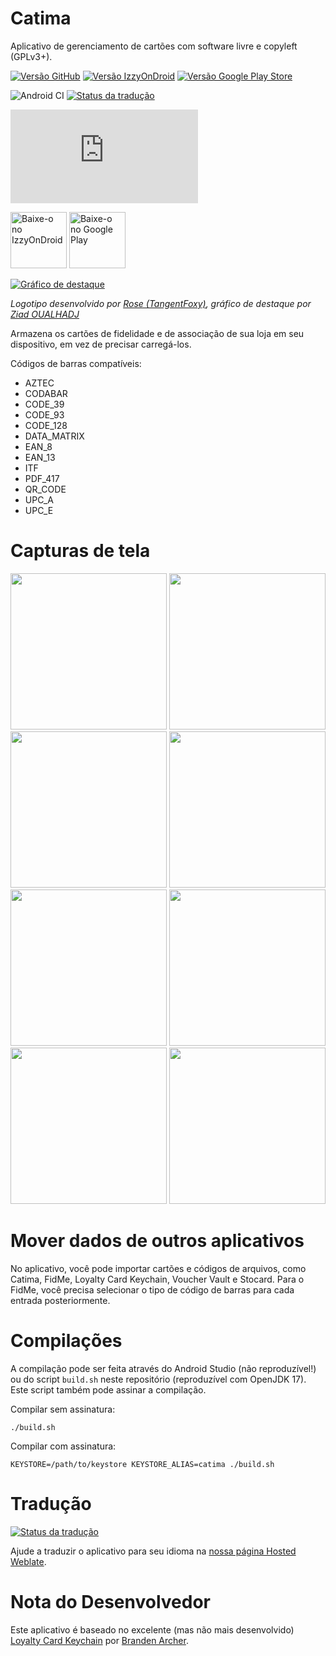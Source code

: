 # Catima

Aplicativo de gerenciamento de cartões com software livre e copyleft (GPLv3+).

[![Versão GitHub](https://img.shields.io/github/v/release/TheLastProject/Catima.svg?logo=github&label=GitHub)](https://github.com/TheLastProject/Catima/releases)
[![Versão IzzyOnDroid](https://img.shields.io/endpoint?url=https://apt.izzysoft.de/fdroid/api/v1/shield/me.hackerchick.catima)](https://apt.izzysoft.de/fdroid/index/apk/me.hackerchick.catima)
[![Versão Google Play Store](https://img.shields.io/endpoint?color=blue&logo=google-play&url=https%3A%2F%2Fplay.cuzi.workers.dev%2Fplay%3Fi%3Dme.hackerchick.catima%26l%3DGoogle%2520Play%26m%3D%24version)](https://play.google.com/store/apps/details?id=me.hackerchick.catima)

![Android CI](https://github.com/TheLastProject/Catima/workflows/Android%20CI/badge.svg)
[![Status da tradução](https://hosted.weblate.org/widgets/catima/-/svg-badge.svg)](https://hosted.weblate.org/engage/catima/)

[![Matrix](https://img.shields.io/matrix/catima%3Amatrix.org)](https://matrix.to/#/%23catima:matrix.org)

<a href="https://apt.izzysoft.de/fdroid/index/apk/me.hackerchick.catima" target="_blank">
<img src="https://gitlab.com/IzzyOnDroid/repo/-/raw/master/assets/IzzyOnDroid.png" alt="Baixe-o no IzzyOnDroid" height="90"/></a>

<a href="https://play.google.com/store/apps/details?id=me.hackerchick.catima" target="_blank">
<img src="https://play.google.com/intl/en_us/badges/images/generic/en-play-badge.png" alt="Baixe-o no Google Play" height="90"/></a>

[![Gráfico de destaque](https://github.com/TheLastProject/Catima/raw/main/fastlane/metadata/android/en-US/images/featureGraphic.png)](https://catima.app/)

*Logotipo desenvolvido por [Rose (TangentFoxy)](https://github.com/TangentFoxy), gráfico de destaque por [Ziad OUALHADJ](https://github.com/ziadOUA)*

Armazena os cartões de fidelidade e de associação de sua loja em seu dispositivo, em vez de precisar carregá-los.

Códigos de barras compatíveis:

- AZTEC
- CODABAR
- CODE_39
- CODE_93
- CODE_128
- DATA_MATRIX
- EAN_8
- EAN_13
- ITF
- PDF_417
- QR_CODE
- UPC_A
- UPC_E

# Capturas de tela

[<img src="https://github.com/TheLastProject/Catima/raw/main/fastlane/metadata/android/en-US/images/phoneScreenshots/screenshot-01.png" width=250>](https://github.com/TheLastProject/Catima/raw/main/fastlane/metadata/android/en-US/images/phoneScreenshots/screenshot-01.png)
[<img src="https://github.com/TheLastProject/Catima/raw/main/fastlane/metadata/android/en-US/images/phoneScreenshots/screenshot-02.png" width=250>](https://github.com/TheLastProject/Catima/raw/main/fastlane/metadata/android/en-US/images/phoneScreenshots/screenshot-02.png)
[<img src="https://github.com/TheLastProject/Catima/raw/main/fastlane/metadata/android/en-US/images/phoneScreenshots/screenshot-03.png" width=250>](https://github.com/TheLastProject/Catima/raw/main/fastlane/metadata/android/en-US/images/phoneScreenshots/screenshot-03.png)
[<img src="https://github.com/TheLastProject/Catima/raw/main/fastlane/metadata/android/en-US/images/phoneScreenshots/screenshot-04.png" width=250>](https://github.com/TheLastProject/Catima/raw/main/fastlane/metadata/android/en-US/images/phoneScreenshots/screenshot-04.png)
[<img src="https://github.com/TheLastProject/Catima/raw/main/fastlane/metadata/android/en-US/images/phoneScreenshots/screenshot-05.png" width=250>](https://github.com/TheLastProject/Catima/raw/main/fastlane/metadata/android/en-US/images/phoneScreenshots/screenshot-05.png)
[<img src="https://github.com/TheLastProject/Catima/raw/main/fastlane/metadata/android/en-US/images/phoneScreenshots/screenshot-06.png" width=250>](https://github.com/TheLastProject/Catima/raw/main/fastlane/metadata/android/en-US/images/phoneScreenshots/screenshot-06.png)
[<img src="https://github.com/TheLastProject/Catima/raw/main/fastlane/metadata/android/en-US/images/phoneScreenshots/screenshot-07.png" width=250>](https://github.com/TheLastProject/Catima/raw/main/fastlane/metadata/android/en-US/images/phoneScreenshots/screenshot-07.png)
[<img src="https://github.com/TheLastProject/Catima/raw/main/fastlane/metadata/android/en-US/images/phoneScreenshots/screenshot-08.png" width=250>](https://github.com/TheLastProject/Catima/raw/main/fastlane/metadata/android/en-US/images/phoneScreenshots/screenshot-08.png)

# Mover dados de outros aplicativos

No aplicativo, você pode importar cartões e códigos de arquivos, como Catima, FidMe, Loyalty Card Keychain, Voucher Vault e Stocard.
Para o FidMe, você precisa selecionar o tipo de código de barras para cada entrada posteriormente.

# Compilações

A compilação pode ser feita através do Android Studio (não reproduzível!) ou do script `build.sh` neste repositório (reproduzível com OpenJDK 17). Este script também pode assinar a compilação.

Compilar sem assinatura:
```
./build.sh
```

Compilar com assinatura:
```
KEYSTORE=/path/to/keystore KEYSTORE_ALIAS=catima ./build.sh
```

# Tradução

[![Status da tradução](https://hosted.weblate.org/widgets/catima/-/open-graph.png)](https://hosted.weblate.org/engage/catima/)

Ajude a traduzir o aplicativo para seu idioma na [nossa página Hosted Weblate](https://hosted.weblate.org/projects/catima/).

#  Nota do Desenvolvedor

Este aplicativo é baseado no excelente (mas não mais desenvolvido) [Loyalty Card Keychain](https://github.com/brarcher/loyalty-card-locker) por [Branden Archer](https://github.com/brarcher).
